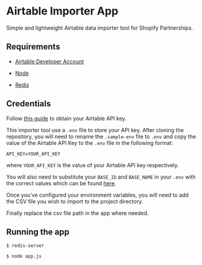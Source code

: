 # Airtable Importer App

Simple and lightweight Airtable data importer tool for Shopify Partnerships.

## Requirements

* [Airtable Developer Account]()

* [Node](https://nodejs.org/en/)

* [Redis](https://redis.io/)

## Credentials

Follow [this guide](https://support.airtable.com/hc/en-us/articles/219046777-How-do-I-get-my-API-key-) to obtain your Airtable API key.

This importer tool use a `.env` file to store your API key. After cloning the repository, you will need to rename the `.sample-env` file to `.env` and copy the value of the Airtable API Key to the `.env` file in the following format:

```
API_KEY=YOUR_API_KEY
```

where `YOUR_API_KEY` is the value of your Airtable API key respectively.


You will also need to substitute your `BASE_ID` and `BASE_NAME` in your `.env` with the correct values which can be found [here](http://help.grow.com/connecting-your-data/airtable/airtable-setup-and-finding-your-base-id-and-base-name).

Once you've configured your environment variables, you will need to add the CSV file you wish to import to the project directory.

Finally replace the csv file path in the app where needed. 

## Running the app

`$ redis-server`

`$ node app.js`
